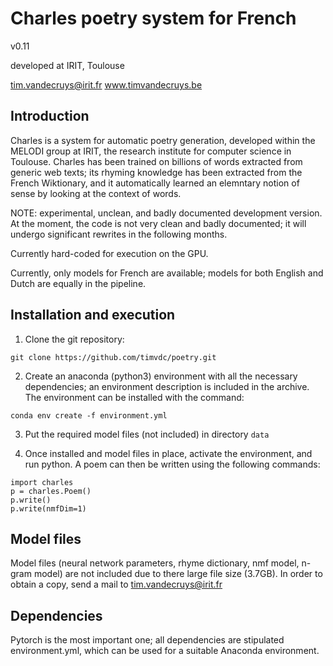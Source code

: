 # Charles poetry system for French

v0.11

developed at IRIT, Toulouse

tim.vandecruys@irit.fr
www.timvandecruys.be


## Introduction

Charles is a system for automatic poetry generation, developed within
the MELODI group at IRIT, the research institute for computer science
in Toulouse. Charles has been trained on billions of words extracted
from generic web texts; its rhyming knowledge has been extracted from
the French Wiktionary, and it automatically learned an elemntary
notion of sense by looking at the context of words.

NOTE: experimental, unclean, and badly documented development
version. At the moment, the code is not very clean and badly
documented; it will undergo significant rewrites in the following
months.

Currently hard-coded for execution on the GPU.

Currently, only models for French are available; models for both
English and Dutch are equally in the pipeline.

## Installation and execution

1) Clone the git repository:


`git clone https://github.com/timvdc/poetry.git`

2) Create an anaconda (python3) environment with all the necessary
dependencies; an environment description is included in the
archive. The environment can be installed with the command:

`conda env create -f environment.yml`

3) Put the required model files (not included) in directory `data`

4) Once installed and model files in place, activate the environment, and run python. A poem
can then be written using the following commands:

~~~
import charles
p = charles.Poem()
p.write()
p.write(nmfDim=1)
~~~~

## Model files

Model files (neural network parameters, rhyme dictionary, nmf model,
n-gram model) are not included due to there large file size
(3.7GB). In order to obtain a copy, send a mail to
tim.vandecruys@irit.fr

## Dependencies

Pytorch is the most important one; all dependencies are stipulated
environment.yml, which can be used for a suitable Anaconda
environment.
